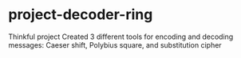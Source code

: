 # project-decoder-ring
Thinkful project
Created 3 different tools for encoding and decoding messages: Caeser shift, Polybius square, and substitution cipher
